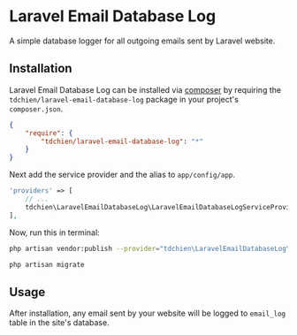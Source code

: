 # Laravel Email Database Log

A simple database logger for all outgoing emails sent by Laravel website.

## Installation

Laravel Email Database Log can be installed via [composer](http://getcomposer.org) by requiring the `tdchien/laravel-email-database-log` package in your project's `composer.json`.

```json
{
    "require": {
        "tdchien/laravel-email-database-log": "*"
    }
}
```

Next add the service provider and the alias to `app/config/app`.

```php
'providers' => [
    // ...
    tdchien\LaravelEmailDatabaseLog\LaravelEmailDatabaseLogServiceProvider::class,
],
```


Now, run this in terminal:

```bash
php artisan vendor:publish --provider="tdchien\LaravelEmailDatabaseLog\LaravelEmailDatabaseLogServiceProvider" --tag="migrations"

php artisan migrate
```

## Usage

After installation, any email sent by your website will be logged to `email_log` table in the site's database.
